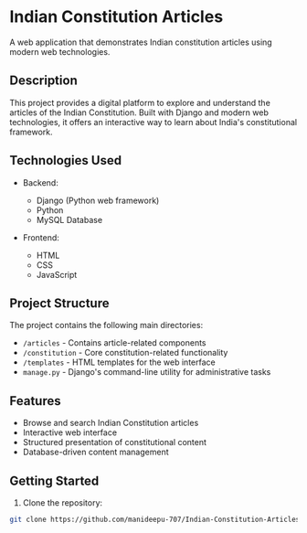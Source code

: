 # Indian Constitution Articles

A web application that demonstrates Indian constitution articles using modern web technologies.

## Description

This project provides a digital platform to explore and understand the articles of the Indian Constitution. Built with Django and modern web technologies, it offers an interactive way to learn about India's constitutional framework.

## Technologies Used

- Backend:
  - Django (Python web framework)
  - Python
  - MySQL Database

- Frontend:
  - HTML
  - CSS
  - JavaScript

## Project Structure

The project contains the following main directories:

- `/articles` - Contains article-related components
- `/constitution` - Core constitution-related functionality
- `/templates` - HTML templates for the web interface
- `manage.py` - Django's command-line utility for administrative tasks

## Features

- Browse and search Indian Constitution articles
- Interactive web interface
- Structured presentation of constitutional content
- Database-driven content management

## Getting Started

1. Clone the repository:
```bash
git clone https://github.com/manideepu-707/Indian-Constitution-Articles.git
